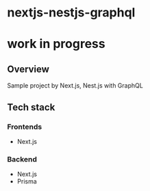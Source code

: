 # nextjs-nestjs-graphql

# work in progress

## Overview
Sample project by Next.js, Nest.js with GraphQL 

## Tech stack
### Frontends
* Next.js

### Backend
* Next.js
* Prisma


